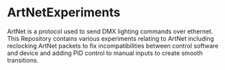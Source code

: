 # ArtNetExperiments
ArtNet is a protocol used to send DMX lighting commands over ethernet. This Repository contains various experiments relating to ArtNet including reclocking ArtNet packets to fix incompatibilities between control software and device and adding PID control to manual inputs to create smooth transitions.
